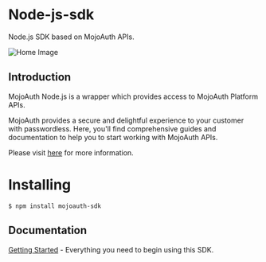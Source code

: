 # Node-js-sdk
Node.js SDK based on MojoAuth APIs.

![Home Image](https://mojoauth-cdn.netlify.app/assets/images/coming-soon.png)


## Introduction ##

MojoAuth Node.js is a wrapper which provides access to MojoAuth Platform APIs.

MojoAuth provides a secure and delightful experience to your customer with passwordless.
Here, you'll find comprehensive guides and documentation to help you to start working with MojoAuth APIs.

Please visit [here](http://www.mojoauth.com/) for more information.

# Installing

	$ npm install mojoauth-sdk


## Documentation

[Getting Started](https://mojoauth.com/docs/) - Everything you need to begin using this SDK.